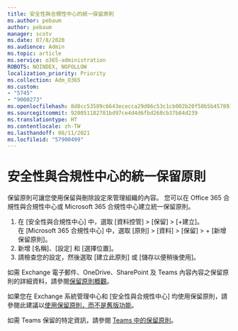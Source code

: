 ```yaml
---
title: 安全性與合規性中心的統一保留原則
ms.author: pebaum
author: pebaum
manager: scotv
ms.date: 07/8/2020
ms.audience: Admin
ms.topic: article
ms.service: o365-administration
ROBOTS: NOINDEX, NOFOLLOW
localization_priority: Priority
ms.collection: Adm_O365
ms.custom:
- "5745"
- "9000273"
ms.openlocfilehash: 8d8cc53589c6643ececca29d86c53c1cb002b20f58b5b45789101c517cc1f703
ms.sourcegitcommit: 920051182781bd97ce4d4d6fbd268cb37b84d239
ms.translationtype: HT
ms.contentlocale: zh-TW
ms.lasthandoff: 08/11/2021
ms.locfileid: "57900499"
---
```

# <a name="unified-retention-policies-in-the-security--compliance-center"></a>安全性與合規性中心的統一保留原則

保留原則可讓您使用保留與刪除設定來管理組織的內容。 您可以在 Office 365 合規性與合規性中心或 Microsoft 365 合規性中心建立統一保留原則。 

1. 在 [安全性與合規性中心][](https://go.microsoft.com/fwlink/p/?linkid=2077143) 中，選取 [資料控管]  >  [保留] >  [+建立]。 <br/>
    在 [Microsoft 365 合規性中心][](https://go.microsoft.com/fwlink/p/?linkid=2077149) 中，選取 [原則]  >  [資料] > [保留] > + [新增保留原則]。
2. 新增 [名稱]、[設定] 和 [選擇位置]。
3. 請檢查您的設定，然後選取 [建立此原則] 或 [儲存以便稍後使用]。  
      
如需 Exchange 電子郵件、OneDrive、SharePoint 及 Teams 內容內容之保留原則的詳細資料，請參閱[保留原則概觀](https://go.microsoft.com/fwlink/?linkid=2127785)。  
    
如果您在 Exchange 系統管理中心和 [安全性與合規性中心] 均使用保留原則，請參閱此建議以[使用保留原則，而不是舊版功能](https://docs.microsoft.com/microsoft-365/compliance/retention-policies#use-a-retention-policy-instead-of-older-features)。  
    
如需 Teams 保留的特定資訊，請參閱 [Teams 中的保留原則](https://docs.microsoft.com/microsoftteams/retention-policies)。